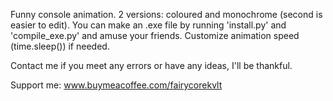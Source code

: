 Funny console animation. 2 versions: coloured and monochrome (second is easier to edit). You can make an .exe file by running 'install.py' and 'compile_exe.py' and amuse your friends.
Customize animation speed (time.sleep()) if needed.

Contact me if you meet any errors or have any ideas, I'll be thankful.

Support me: www.buymeacoffee.com/fairycorekvlt
